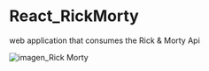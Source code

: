 # React_RickMorty
web application that consumes the Rick &amp; Morty Api

![imagen_Rick Morty](https://user-images.githubusercontent.com/24864482/124224526-6608c880-dacb-11eb-89d9-71bcd6f8e440.png)
